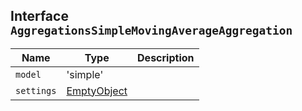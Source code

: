 ## Interface `AggregationsSimpleMovingAverageAggregation`

| Name | Type | Description |
| - | - | - |
| `model` | 'simple' | &nbsp; |
| `settings` | [EmptyObject](./EmptyObject.md) | &nbsp; |
